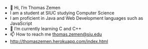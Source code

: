 - 👋 Hi, I’m Thomas Zemen
- I am a student at SIUC studying Computer Science
- I am proficient in Java and Web Development languages such as JavaScript
- 🌱 I’m currently learning C and C++
- 📫 How to reach me thomas.zemen@siu.edu
- http://thomaszemen.herokuapp.com/index.html

<!---
Thomasz-SIU/Thomasz-SIU is a ✨ special ✨ repository because its `README.md` (this file) appears on your GitHub profile.
You can click the Preview link to take a look at your changes.
--->
